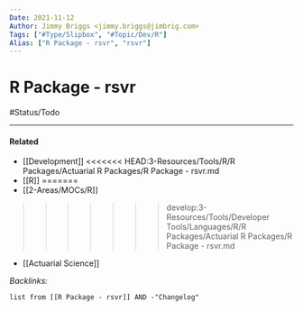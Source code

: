 ```yaml
---
Date: 2021-11-12
Author: Jimmy Briggs <jimmy.briggs@jimbrig.com>
Tags: ["#Type/Slipbox", "#Topic/Dev/R"]
Alias: ["R Package - rsvr", "rsvr"]
---
```


# R Package - rsvr

#Status/Todo 

***

#### Related

- [[Development]]
<<<<<<< HEAD:3-Resources/Tools/R/R Packages/Actuarial R Packages/R Package - rsvr.md
- [[R]]
=======
- [[2-Areas/MOCs/R]]
>>>>>>> develop:3-Resources/Tools/Developer Tools/Languages/R/R Packages/Actuarial R Packages/R Package - rsvr.md
- [[Actuarial Science]]


*Backlinks:*

```dataview
list from [[R Package - rsvr]] AND -"Changelog"
```